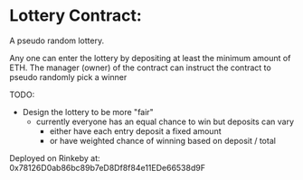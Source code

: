 # Lottery Contract:

A pseudo random lottery.

Any one can enter the lottery by depositing at least the minimum amount of ETH.
The manager (owner) of the contract can instruct the contract to pseudo randomly pick a winner

TODO:

- Design the lottery to be more "fair"
  - currently everyone has an equal chance to win but deposits can vary
    - either have each entry deposit a fixed amount
    - or have weighted chance of winning based on deposit / total

Deployed on Rinkeby at: 0x78126D0ab86bc89b7eD8Df8f84e11EDe66538d9F
